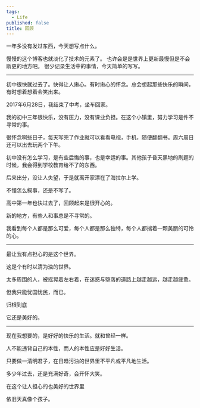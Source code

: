 ```yaml
---
tags:
  - Life
published: false
title: 回顾
---
```

一年多没有发过东西，今天想写点什么。

慢慢的这个博客也就淡化了技术的元素了。
也许会是是世界上更新最慢但是不会断更的地方吧。
很少记录生活中的事情，今天简单的写写。

___

初中很快就过去了。快得让人揪心。有时揪心的怀念。总会想起那些快乐的瞬间，有时想着想着会笑出来。

2017年6月28日，我结束了中考，坐车回家。

我的初中三年很快乐，没有压力，没有课业负担。在这个小镇里，努力学习是件不寻常的事。

很怀念啊些日子，每天写完了作业就可以看看电视，手机，随便翻翻书。周六周日还可以出去玩两个下午。

初中没有怎么学习，是有些后悔的事，也是幸运的事。其他孩子昏天黑地的刷题的时候，我会得到学校教育给不了的东西。

后来出分，没让人失望，于是就离开家漂在了海拉尔上学。

不懂怎么叙事，还是不写了。

高中第一年也快过去了，回顾起来是很开心的。

新的地方，有些人和事总是不寻常的。

我看到每个人都是那么可爱，每个人都是那么独特，每个人都揣着一颗美丽的可怜的心。

***

最让我有点担心的是这个世界。

这是个有时以清为浊的世界。

太多周围的人，被摇晃着左右着，在迷惑与堕落的道路上越走越远，越走越疲惫。

但我只能忧国忧民，而已。

归根到底

它还是美好的。

***

现在我想要的，是好好的快乐的生活。就和曾经一样。

人不能违背自己的本性，而人的本性应是好好生活。

只要做一清明君子，在日趋污浊的世界里不平凡或平凡地生活。

多少年过去，还是充满好奇，会开怀大笑。

在这个让人担心的也美好的世界里

依旧天真像个孩子。
